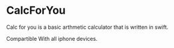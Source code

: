 # CalcForYou

Calc for you is a basic arthmetic calculator that is written in swift. 

Compartible With all iphone devices.

